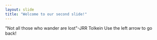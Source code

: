 ```yaml
---
layout: slide
title: "Welcome to our second slide!"
---
```

"Not all those who wander are lost"-JRR Tolkein
Use the left arrow to go back!

